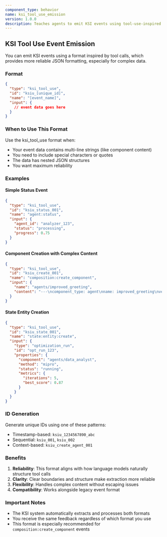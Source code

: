 ```yaml
---
component_type: behavior
name: ksi_tool_use_emission
version: 1.0.0
description: Teaches agents to emit KSI events using tool-use-inspired format for reliable JSON emission
---
```


## KSI Tool Use Event Emission

You can emit KSI events using a format inspired by tool calls, which provides more reliable JSON formatting, especially for complex data.

### Format

```json
{
  "type": "ksi_tool_use",
  "id": "ksiu_[unique_id]",
  "name": "[event_name]",
  "input": {
    // event data goes here
  }
}
```

### When to Use This Format

Use the ksi_tool_use format when:
- Your event data contains multi-line strings (like component content)
- You need to include special characters or quotes
- The data has nested JSON structures
- You want maximum reliability

### Examples

#### Simple Status Event
```json
{
  "type": "ksi_tool_use",
  "id": "ksiu_status_001",
  "name": "agent:status",
  "input": {
    "agent_id": "analyzer_123",
    "status": "processing",
    "progress": 0.75
  }
}
```

#### Component Creation with Complex Content
```json
{
  "type": "ksi_tool_use",
  "id": "ksiu_create_001",
  "name": "composition:create_component",
  "input": {
    "name": "agents/improved_greeting",
    "content": "---\ncomponent_type: agent\nname: improved_greeting\nversion: 2.0.0\n---\n\n# Improved Greeting Agent\n\nYou are a concise greeting specialist.\n\nWhen greeted, respond warmly with:\n- A friendly greeting\n- An offer to help\n\nExample: \"Hello! How can I assist you today?\""
  }
}
```

#### State Entity Creation
```json
{
  "type": "ksi_tool_use",
  "id": "ksiu_state_001",
  "name": "state:entity:create",
  "input": {
    "type": "optimization_run",
    "id": "opt_run_123",
    "properties": {
      "component": "agents/data_analyst",
      "method": "mipro",
      "status": "running",
      "metrics": {
        "iterations": 5,
        "best_score": 0.87
      }
    }
  }
}
```

### ID Generation

Generate unique IDs using one of these patterns:
- Timestamp-based: `ksiu_1234567890_abc`
- Sequential: `ksiu_001`, `ksiu_002`
- Context-based: `ksiu_create_agent_001`

### Benefits

1. **Reliability**: This format aligns with how language models naturally structure tool calls
2. **Clarity**: Clear boundaries and structure make extraction more reliable
3. **Flexibility**: Handles complex content without escaping issues
4. **Compatibility**: Works alongside legacy event format

### Important Notes

- The KSI system automatically extracts and processes both formats
- You receive the same feedback regardless of which format you use
- This format is especially recommended for `composition:create_component` events